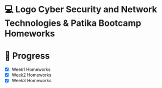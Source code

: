 # 💻 Logo Cyber Security and Network Technologies & Patika Bootcamp Homeworks

# 📌 Progress

- [x] Week1 Homeworks
- [x] Week2 Homeworks
- [x] Week3 Homeworks